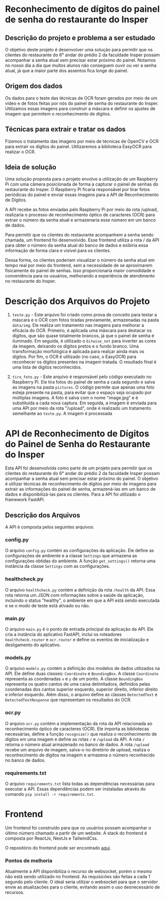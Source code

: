 # Reconhecimento de dígitos do painel de senha do restaurante do Insper

## Descrição do projeto e problema a ser estudado

O objetivo deste projeto é desenvolver uma solução para permitir que os clientes do restaurante do 6° andar do prédio 2 da faculdade Insper possam acompanhar a senha atual sem precisar estar próximo do painel. Notamos no nosso dia a dia que muitos alunos não conseguem ouvir ou ver a senha atual, já que a maior parte dos assentos fica longe do painel.

## Origem dos dados

Os dados para o teste das técnicas de OCR foram gerados por meio de um vídeo e de fotos feitas por nós do painel de senha do restaurante do Insper. Utilizamos essas imagens para construir a máscara e definir os ajustes de imagem que permitem o reconhecimento de dígitos.

## Técnicas para extrair e tratar os dados

Fizemos o tratamento das imagens por meio de técnicas de OpenCV e OCR para extrair os dígitos do painel.  Utilizaremos a biblioteca EasyOCR para realizar o OCR.

## Ideia de solução
Uma solução proposta para o projeto envolve a utilização de um Raspberry Pi com uma câmera posicionada de forma a capturar o painel de senhas do restaurante do Insper. O Raspberry Pi ficaria responsável por tirar fotos periódicas do painel e enviar essas imagens para a API de Reconhecimento de Dígitos.

A API recebe as fotos enviadas pelo Raspberry Pi por meio da rota /upload, realizaria o processo de reconhecimento óptico de caracteres (OCR) para extrair o número da senha atual e armazenaria esse número em um banco de dados.

Para permitir que os clientes do restaurante acompanhem a senha sendo chamada, um frontend foi desenvolvido. Esse frontend utiliza a rota / da API para obter o número da senha atual do banco de dados e exibiria essa informação de forma clara e visível para os clientes.

Dessa forma, os clientes poderiam visualizar o número da senha atual em tempo real por meio do frontend, sem a necessidade de se aproximarem fisicamente do painel de senhas. Isso proporcionaria maior comodidade e conveniência para os usuários, melhorando a experiência de atendimento no restaurante do Insper.

# Descrição dos Arquivos do Projeto

1. `teste.py` - Este arquivo foi criado como prova de conceito para testar a máscara e o OCR com fotos tiradas previamente, armazenadas na pasta `data/img`. Ele realiza um tratamento nas imagens para melhorar a eficácia do OCR. Primeiro, é aplicada uma máscara para destacar os dígitos, que são quase totalmente brancos, já que o painel de senha é iluminado. Em seguida, é utilizado o `bitwise_not` para inverter as cores da imagem, deixando os dígitos pretos e o fundo branco. Uma transformação morfológica é aplicada para realçar ainda mais os dígitos. Por fim, o OCR é utilizado (no caso, o EasyOCR) para reconhecer os dígitos presentes na imagem tratada. O resultado final é uma lista de dígitos reconhecidos.

2. `tira_foto.py` - Este arquivo é responsável pelo código executado no Raspberry Pi. Ele tira fotos do painel de senha a cada segundo e salva as imagens na pasta `pictures`. O código permite que apenas uma foto esteja presente na pasta, para evitar que o espaço seja ocupado por múltiplas imagens. A foto é salva com o nome "image.jpg" e é substituída a cada nova captura. Em seguida, a imagem é enviada para uma API por meio da rota "/upload", onde é realizado um tratamento semelhante ao `teste.py`. A imagem é processada

# API de Reconhecimento de Dígitos do Painel de Senha do Restaurante do Insper

Esta API foi desenvolvida como parte de um projeto para permitir que os clientes do restaurante do 6° andar do prédio 2 da faculdade Insper possam acompanhar a senha atual sem precisar estar próximo do painel. O objetivo é utilizar técnicas de reconhecimento de dígitos por meio de imagens para extrair as informações do painel de senha, armazená-las em um banco de dados e disponibilizá-las para os clientes. Para a API foi utilizado o framework FastAPI.

## Descrição dos Arquivos

A API é composta pelos seguintes arquivos:

### config.py

O arquivo `config.py` contém as configurações da aplicação. Ele define as configurações de ambiente e a classe `Settings` que armazena as configurações obtidas do ambiente. A função `get_settings()` retorna uma instância da classe `Settings` com as configurações.

### healthcheck.py

O arquivo `healthcheck.py` contém a definição da rota `/health` da API. Essa rota retorna um JSON com informações sobre a saúde da aplicação, incluindo o status "healthy", o ambiente em que a API está sendo executada e se o modo de teste está ativado ou não.

### main.py

O arquivo `main.py` é o ponto de entrada principal da aplicação da API. Ele cria a instância do aplicativo FastAPI, inclui os roteadores `healthcheck.router` e `ocr.router` e define os eventos de inicialização e desligamento do aplicativo.

### models.py

O arquivo `models.py` contém a definição dos modelos de dados utilizados na API. Ele define duas classes: `Coordinate` e `BoundingBox`. A classe `Coordinate` representa as coordenadas `x` e `y` de um ponto. A classe `BoundingBox` representa os quatro cantos de uma caixa delimitadora, definidos pelas coordenadas dos cantos superior esquerdo, superior direito, inferior direito e inferior esquerdo. Além disso, o arquivo define as classes `DetectedText` e `DetectedTextResponse` que representam os resultados do OCR.

### ocr.py

O arquivo `ocr.py` contém a implementação da rota da API relacionada ao reconhecimento óptico de caracteres (OCR). Ele importa as bibliotecas necessárias, define a função `recognize()` que realiza o reconhecimento de dígitos em uma imagem e define as rotas `/` e `/upload` da API. A rota `/` retorna o número atual armazenado no banco de dados. A rota `/upload` recebe um arquivo de imagem, salva-o no diretório de upload, realiza o reconhecimento de dígitos na imagem e armazena o número reconhecido no banco de dados.



### requirements.txt

O arquivo `requirements.txt` lista todas as dependências necessárias para executar a API. Essas dependências podem ser instaladas através do comando `pip install -r requirements.txt`.


# Frontend

Um frontend foi construído para que os usuários possam acompanhar o último número chamado a partir de um website.
A stack do frontend é composta por ReactJs, NextJs e TailwindCss.

O repositório do frontend pode ser encontrado [aqui](https://github.com/andrebrito16/queue-sense-frontend).

### Pontos de melhoria

Atualmente a API disponibiliza o recurso de websocket, porém o mesmo não está sendo utilizado no frontend. As requisicões são feitas a cada 1 segundo pelo cliente. O ideal seria utilizar o websocket para que o servidor envie as atualizacões para o cliente, evitando assim o uso desnecessário de recursos.
